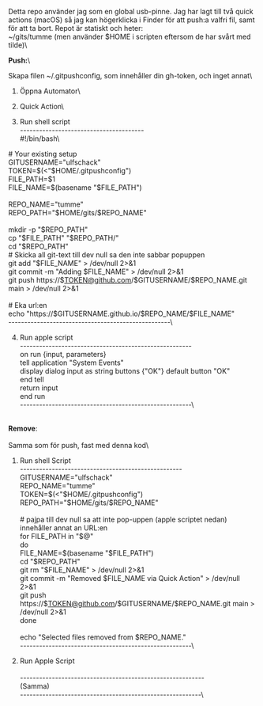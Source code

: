 Detta repo använder jag som en global usb-pinne. Jag har lagt till två
quick actions (macOS) så jag kan högerklicka i Finder för att push:a
valfri fil, samt för att ta bort. Repot är statiskt och heter:\
\~/gits/tumme (men använder \$HOME i scripten eftersom de har svårt med
tilde)\

**Push:**\

Skapa filen \~/.gitpushconfig, som innehåller din gh-token, och inget
annat\

1. Öppna Automator\

2. Quick Action\

3. Run shell script\
---------------------------------------\
#!/bin/bash\

\# Your existing setup\
GITUSERNAME=\"ulfschack\"\
TOKEN=\$(\<\"\$HOME/.gitpushconfig\")\
FILE_PATH=\$1\
FILE_NAME=\$(basename \"\$FILE_PATH\")\
\
REPO_NAME=\"tumme\"\
REPO_PATH=\"\$HOME/gits/\$REPO_NAME\"\
\
mkdir -p \"\$REPO_PATH\"\
cp \"\$FILE_PATH\" \"\$REPO_PATH/\"\
cd \"\$REPO_PATH\"\
\# Skicka all git-text till dev null sa den inte sabbar popuppen\
git add \"\$FILE_NAME\" \> /dev/null 2\>&1\
git commit -m \"Adding \$FILE_NAME\" \> /dev/null 2\>&1\
git push https://\$TOKEN@github.com/\$GITUSERNAME/\$REPO_NAME.git main
\> /dev/null 2\>&1\
\
\# Eka url:en\
echo \"https://\$GITUSERNAME.github.io/\$REPO_NAME/\$FILE_NAME\"\
---------------------------------------------------\

4. Run apple script\
------------------------------------------------------\
on run {input, parameters}\
tell application \"System Events\"\
display dialog input as string buttons {\"OK\"} default button \"OK\"\
end tell\
return input\
end run\
------------------------------------------------------\

\
**Remove**:\
\
Samma som för push, fast med denna kod\

1. Run shell Script\
---------------------------------------------------\
GITUSERNAME=\"ulfschack\"\
REPO_NAME=\"tumme\"\
TOKEN=\$(\<\"\$HOME/.gitpushconfig\")\
REPO_PATH=\"\$HOME/gits/\$REPO_NAME\"\
\
\# pajpa till dev null sa att inte pop-uppen (apple scriptet nedan)
innehåller annat an URL:en\
for FILE_PATH in \"\$@\"\
do\
FILE_NAME=\$(basename \"\$FILE_PATH\")\
cd \"\$REPO_PATH\"\
git rm \"\$FILE_NAME\" \> /dev/null 2\>&1\
git commit -m \"Removed \$FILE_NAME via Quick Action\" \> /dev/null
2\>&1\
git push https://\$TOKEN@github.com/\$GITUSERNAME/\$REPO_NAME.git main
\> /dev/null 2\>&1\
done\
\
echo \"Selected files removed from \$REPO_NAME.\"\
------------------------------------------------------\

2. Run Apple Script\
\
----------------------------------------------------------\
(Samma)\
---------------------------------------------------------\

